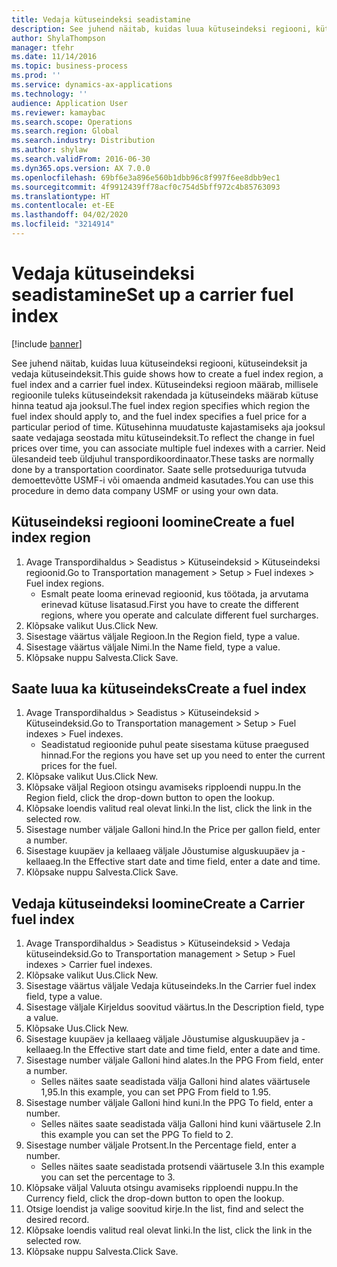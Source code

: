 ```yaml
---
title: Vedaja kütuseindeksi seadistamine
description: See juhend näitab, kuidas luua kütuseindeksi regiooni, kütuseindeksit ja vedaja kütuseindeksit.
author: ShylaThompson
manager: tfehr
ms.date: 11/14/2016
ms.topic: business-process
ms.prod: ''
ms.service: dynamics-ax-applications
ms.technology: ''
audience: Application User
ms.reviewer: kamaybac
ms.search.scope: Operations
ms.search.region: Global
ms.search.industry: Distribution
ms.author: shylaw
ms.search.validFrom: 2016-06-30
ms.dyn365.ops.version: AX 7.0.0
ms.openlocfilehash: 69bf6e3a896e560b1dbb96c8f997f6ee8dbb9ec1
ms.sourcegitcommit: 4f9912439ff78acf0c754d5bff972c4b85763093
ms.translationtype: HT
ms.contentlocale: et-EE
ms.lasthandoff: 04/02/2020
ms.locfileid: "3214914"
---
```

# <a name="set-up-a-carrier-fuel-index"></a><span data-ttu-id="15b41-103">Vedaja kütuseindeksi seadistamine</span><span class="sxs-lookup"><span data-stu-id="15b41-103">Set up a carrier fuel index</span></span>

[!include [banner](../../includes/banner.md)]

<span data-ttu-id="15b41-104">See juhend näitab, kuidas luua kütuseindeksi regiooni, kütuseindeksit ja vedaja kütuseindeksit.</span><span class="sxs-lookup"><span data-stu-id="15b41-104">This guide shows how to create a fuel index region, a fuel index and a carrier fuel index.</span></span> <span data-ttu-id="15b41-105">Kütuseindeksi regioon määrab, millisele regioonile tuleks kütuseindeksit rakendada ja kütuseindeks määrab kütuse hinna teatud aja jooksul.</span><span class="sxs-lookup"><span data-stu-id="15b41-105">The fuel index region specifies which region the fuel index should apply to, and the fuel index specifies a fuel price for a particular period of time.</span></span> <span data-ttu-id="15b41-106">Kütusehinna muudatuste kajastamiseks aja jooksul saate vedajaga seostada mitu kütuseindeksit.</span><span class="sxs-lookup"><span data-stu-id="15b41-106">To reflect the change in fuel prices over time, you can associate multiple fuel indexes with a carrier.</span></span>  <span data-ttu-id="15b41-107">Neid ülesandeid teeb üldjuhul transpordikoordinaator.</span><span class="sxs-lookup"><span data-stu-id="15b41-107">These tasks are normally done by a transportation coordinator.</span></span> <span data-ttu-id="15b41-108">Saate selle protseduuriga tutvuda demoettevõtte USMF-i või omaenda andmeid kasutades.</span><span class="sxs-lookup"><span data-stu-id="15b41-108">You can use this procedure in demo data company USMF or using your own data.</span></span>


## <a name="create-a-fuel-index-region"></a><span data-ttu-id="15b41-109">Kütuseindeksi regiooni loomine</span><span class="sxs-lookup"><span data-stu-id="15b41-109">Create a fuel index region</span></span>
1. <span data-ttu-id="15b41-110">Avage Transpordihaldus > Seadistus > Kütuseindeksid > Kütuseindeksi regioonid.</span><span class="sxs-lookup"><span data-stu-id="15b41-110">Go to Transportation management > Setup > Fuel indexes > Fuel index regions.</span></span>
    * <span data-ttu-id="15b41-111">Esmalt peate looma erinevad regioonid, kus töötada, ja arvutama erinevad kütuse lisatasud.</span><span class="sxs-lookup"><span data-stu-id="15b41-111">First you have to create the different regions, where you operate and calculate different fuel surcharges.</span></span>  
2. <span data-ttu-id="15b41-112">Klõpsake valikut Uus.</span><span class="sxs-lookup"><span data-stu-id="15b41-112">Click New.</span></span>
3. <span data-ttu-id="15b41-113">Sisestage väärtus väljale Regioon.</span><span class="sxs-lookup"><span data-stu-id="15b41-113">In the Region field, type a value.</span></span>
4. <span data-ttu-id="15b41-114">Sisestage väärtus väljale Nimi.</span><span class="sxs-lookup"><span data-stu-id="15b41-114">In the Name field, type a value.</span></span>
5. <span data-ttu-id="15b41-115">Klõpsake nuppu Salvesta.</span><span class="sxs-lookup"><span data-stu-id="15b41-115">Click Save.</span></span>

## <a name="create-a-fuel-index"></a><span data-ttu-id="15b41-116">Saate luua ka kütuseindeks</span><span class="sxs-lookup"><span data-stu-id="15b41-116">Create a fuel index</span></span>
1. <span data-ttu-id="15b41-117">Avage Transpordihaldus > Seadistus > Kütuseindeksid > Kütuseindeksid.</span><span class="sxs-lookup"><span data-stu-id="15b41-117">Go to Transportation management > Setup > Fuel indexes > Fuel indexes.</span></span>
    * <span data-ttu-id="15b41-118">Seadistatud regioonide puhul peate sisestama kütuse praegused hinnad.</span><span class="sxs-lookup"><span data-stu-id="15b41-118">For the regions you have set up you need to enter the current prices for the fuel.</span></span>  
2. <span data-ttu-id="15b41-119">Klõpsake valikut Uus.</span><span class="sxs-lookup"><span data-stu-id="15b41-119">Click New.</span></span>
3. <span data-ttu-id="15b41-120">Klõpsake väljal Regioon otsingu avamiseks ripploendi nuppu.</span><span class="sxs-lookup"><span data-stu-id="15b41-120">In the Region field, click the drop-down button to open the lookup.</span></span>
4. <span data-ttu-id="15b41-121">Klõpsake loendis valitud real olevat linki.</span><span class="sxs-lookup"><span data-stu-id="15b41-121">In the list, click the link in the selected row.</span></span>
5. <span data-ttu-id="15b41-122">Sisestage number väljale Galloni hind.</span><span class="sxs-lookup"><span data-stu-id="15b41-122">In the Price per gallon field, enter a number.</span></span>
6. <span data-ttu-id="15b41-123">Sisestage kuupäev ja kellaaeg väljale Jõustumise alguskuupäev ja -kellaaeg.</span><span class="sxs-lookup"><span data-stu-id="15b41-123">In the Effective start date and time field, enter a date and time.</span></span>
7. <span data-ttu-id="15b41-124">Klõpsake nuppu Salvesta.</span><span class="sxs-lookup"><span data-stu-id="15b41-124">Click Save.</span></span>

## <a name="create-a-carrier-fuel-index"></a><span data-ttu-id="15b41-125">Vedaja kütuseindeksi loomine</span><span class="sxs-lookup"><span data-stu-id="15b41-125">Create a Carrier fuel index</span></span>
1. <span data-ttu-id="15b41-126">Avage Transpordihaldus > Seadistus > Kütuseindeksid > Vedaja kütuseindeksid.</span><span class="sxs-lookup"><span data-stu-id="15b41-126">Go to Transportation management > Setup > Fuel indexes > Carrier fuel indexes.</span></span>
2. <span data-ttu-id="15b41-127">Klõpsake valikut Uus.</span><span class="sxs-lookup"><span data-stu-id="15b41-127">Click New.</span></span>
3. <span data-ttu-id="15b41-128">Sisestage väärtus väljale Vedaja kütuseindeks.</span><span class="sxs-lookup"><span data-stu-id="15b41-128">In the Carrier fuel index field, type a value.</span></span>
4. <span data-ttu-id="15b41-129">Sisestage väljale Kirjeldus soovitud väärtus.</span><span class="sxs-lookup"><span data-stu-id="15b41-129">In the Description field, type a value.</span></span>
5. <span data-ttu-id="15b41-130">Klõpsake Uus.</span><span class="sxs-lookup"><span data-stu-id="15b41-130">Click New.</span></span>
6. <span data-ttu-id="15b41-131">Sisestage kuupäev ja kellaaeg väljale Jõustumise alguskuupäev ja -kellaaeg.</span><span class="sxs-lookup"><span data-stu-id="15b41-131">In the Effective start date and time field, enter a date and time.</span></span>
7. <span data-ttu-id="15b41-132">Sisestage number väljale Galloni hind alates.</span><span class="sxs-lookup"><span data-stu-id="15b41-132">In the PPG From field, enter a number.</span></span>
    * <span data-ttu-id="15b41-133">Selles näites saate seadistada välja Galloni hind alates väärtusele 1,95.</span><span class="sxs-lookup"><span data-stu-id="15b41-133">In this example, you can set PPG From field to 1.95.</span></span>  
8. <span data-ttu-id="15b41-134">Sisestage number väljale Galloni hind kuni.</span><span class="sxs-lookup"><span data-stu-id="15b41-134">In the PPG To field, enter a number.</span></span>
    * <span data-ttu-id="15b41-135">Selles näites saate seadistada välja Galloni hind kuni väärtusele 2.</span><span class="sxs-lookup"><span data-stu-id="15b41-135">In this example you can set the PPG To field to 2.</span></span>  
9. <span data-ttu-id="15b41-136">Sisestage number väljale Protsent.</span><span class="sxs-lookup"><span data-stu-id="15b41-136">In the Percentage field, enter a number.</span></span>
    * <span data-ttu-id="15b41-137">Selles näites saate seadistada protsendi väärtusele 3.</span><span class="sxs-lookup"><span data-stu-id="15b41-137">In this example you can set the percentage to 3.</span></span>  
10. <span data-ttu-id="15b41-138">Klõpsake väljal Valuuta otsingu avamiseks ripploendi nuppu.</span><span class="sxs-lookup"><span data-stu-id="15b41-138">In the Currency field, click the drop-down button to open the lookup.</span></span>
11. <span data-ttu-id="15b41-139">Otsige loendist ja valige soovitud kirje.</span><span class="sxs-lookup"><span data-stu-id="15b41-139">In the list, find and select the desired record.</span></span>
12. <span data-ttu-id="15b41-140">Klõpsake loendis valitud real olevat linki.</span><span class="sxs-lookup"><span data-stu-id="15b41-140">In the list, click the link in the selected row.</span></span>
13. <span data-ttu-id="15b41-141">Klõpsake nuppu Salvesta.</span><span class="sxs-lookup"><span data-stu-id="15b41-141">Click Save.</span></span>

